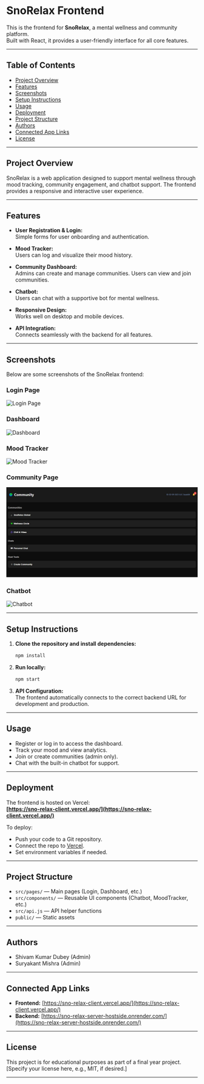 # SnoRelax Frontend


This is the frontend for **SnoRelax**, a mental wellness and community platform.  
Built with React, it provides a user-friendly interface for all core features.

---

## Table of Contents

- [Project Overview](#project-overview)
- [Features](#features)
- [Screenshots](#screenshots)
- [Setup Instructions](#setup-instructions)
- [Usage](#usage)
- [Deployment](#deployment)
- [Project Structure](#project-structure)
- [Authors](#authors)
- [Connected App Links](#connected-app-links)
- [License](#license)

---

## Project Overview

SnoRelax is a web application designed to support mental wellness through mood tracking, community engagement, and chatbot support. The frontend provides a responsive and interactive user experience.

---

## Features

- **User Registration & Login:**  
  Simple forms for user onboarding and authentication.

- **Mood Tracker:**  
  Users can log and visualize their mood history.

- **Community Dashboard:**  
  Admins can create and manage communities. Users can view and join communities.

- **Chatbot:**  
  Users can chat with a supportive bot for mental wellness.

- **Responsive Design:**  
  Works well on desktop and mobile devices.

- **API Integration:**  
  Connects seamlessly with the backend for all features.

---

## Screenshots

Below are some screenshots of the SnoRelax frontend:

### Login Page
![Login Page](./screenshots/login.jpg)

### Dashboard
![Dashboard](./screenshots/Dashboard.jpg)

### Mood Tracker
![Mood Tracker](./screenshot/mood-tracker.png)

### Community Page
![Community Page](./screenshots/community.jpg)

### Chatbot
![Chatbot](./screenshot/chatbot.png)

---

## Setup Instructions

1. **Clone the repository and install dependencies:**
   ```bash
   npm install
   ```

2. **Run locally:**
   ```bash
   npm start
   ```

3. **API Configuration:**  
   The frontend automatically connects to the correct backend URL for development and production.

---

## Usage

- Register or log in to access the dashboard.
- Track your mood and view analytics.
- Join or create communities (admin only).
- Chat with the built-in chatbot for support.

---

## Deployment

The frontend is hosted on Vercel:  
**[https://sno-relax-client.vercel.app/](https://sno-relax-client.vercel.app/)**

To deploy:
- Push your code to a Git repository.
- Connect the repo to [Vercel](https://vercel.com/).
- Set environment variables if needed.

---

## Project Structure

- `src/pages/` — Main pages (Login, Dashboard, etc.)
- `src/components/` — Reusable UI components (Chatbot, MoodTracker, etc.)
- `src/api.js` — API helper functions
- `public/` — Static assets

---

## Authors

- Shivam Kumar Dubey (Admin)
- Suryakant Mishra (Admin)

---

## Connected App Links

- **Frontend:** [https://sno-relax-client.vercel.app/](https://sno-relax-client.vercel.app/)
- **Backend:** [https://sno-relax-server-hostside.onrender.com/](https://sno-relax-server-hostside.onrender.com/)

---

## License

This project is for educational purposes as part of a final year project.  
[Specify your license here, e.g., MIT, if desired.]

---
